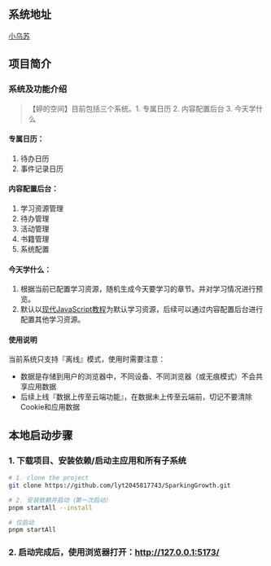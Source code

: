 ## 系统地址
[小乌苏](http://xiaowusu.cn)

## 项目简介
### 系统及功能介绍
> 【婷的空间】目前包括三个系统。1. 专属日历 2. 内容配置后台 3. 今天学什么

#### 专属日历：
1. 待办日历
2. 事件记录日历

#### 内容配置后台：
1. 学习资源管理
2. 待办管理
3. 活动管理
4. 书籍管理
5. 系统配置

#### 今天学什么：
1. 根据当前已配置学习资源，随机生成今天要学习的章节。并对学习情况进行预览。
2. 默认以[现代JavaScript教程](https://zh.javascript.info)为默认学习资源，后续可以通过内容配置后台进行配置其他学习资源。

#### 使用说明
当前系统只支持『离线』模式，使用时需要注意：
- 数据是存储到用户的浏览器中，不同设备、不同浏览器（或无痕模式）不会共享应用数据
- 后续上线『数据上传至云端功能』，在数据未上传至云端前，切记不要清除Cookie和应用数据


## 本地启动步骤
### 1. 下载项目、安装依赖/启动主应用和所有子系统
```bash
# 1. clone the project
git clone https://github.com/lyt2045817743/SparkingGrowth.git

# 2. 安装依赖并启动（第一次启动）
pnpm startAll --install

# 仅启动
pnpm startAll
```

### 2. 启动完成后，使用浏览器打开：http://127.0.0.1:5173/
